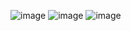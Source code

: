 ![image](https://github.com/user-attachments/assets/0d401117-b8bd-401e-b8de-0250e8d0818e)
![image](https://github.com/user-attachments/assets/63b78275-bd2e-49c1-9cd9-279da7b8c22c)
![image](https://github.com/user-attachments/assets/8622b840-94e7-456f-a86f-8d3f1cffc605)
